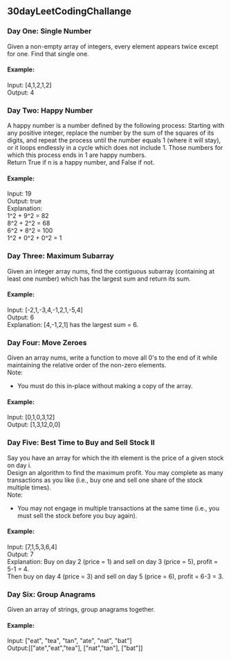 ## 30dayLeetCodingChallange

### Day One: Single Number
Given a non-empty array of integers, every element appears twice except for one. Find that single one.
#### Example:
Input: [4,1,2,1,2]\
Output: 4

### Day Two: Happy Number
A happy number is a number defined by the following process: Starting with any positive integer, replace the number by the sum of the squares of its digits, and repeat the process until the number equals 1 (where it will stay), or it loops endlessly in a cycle which does not include 1. Those numbers for which this process ends in 1 are happy numbers.\
Return True if n is a happy number, and False if not.
#### Example:
Input: 19\
Output: true\
Explanation:\
1^2 + 9^2 = 82\
8^2 + 2^2 = 68\
6^2 + 8^2 = 100\
1^2 + 0^2 + 0^2 = 1

### Day Three: Maximum Subarray
Given an integer array nums, find the contiguous subarray (containing at least one number) which has the largest sum and return its sum.
#### Example:
Input: [-2,1,-3,4,-1,2,1,-5,4]\
Output: 6\
Explanation: [4,-1,2,1] has the largest sum = 6.

### Day Four: Move Zeroes
Given an array nums, write a function to move all 0's to the end of it while maintaining the relative order of the non-zero elements.\
Note:
- You must do this in-place without making a copy of the array.

#### Example:
Input: [0,1,0,3,12]\
Output: [1,3,12,0,0]

### Day Five: Best Time to Buy and Sell Stock II
Say you have an array for which the ith element is the price of a given stock on day i.\
Design an algorithm to find the maximum profit. You may complete as many transactions as you like (i.e., buy one and sell one share of the stock multiple times).\
Note:
- You may not engage in multiple transactions at the same time (i.e., you must sell the stock before you buy again).

#### Example:
Input: [7,1,5,3,6,4]\
Output: 7\
Explanation: Buy on day 2 (price = 1) and sell on day 3 (price = 5), profit = 5-1 = 4.\
Then buy on day 4 (price = 3) and sell on day 5 (price = 6), profit = 6-3 = 3.
### Day Six: Group Anagrams
Given an array of strings, group anagrams together.
#### Example:
Input: ["eat", "tea", "tan", "ate", "nat", "bat"]\
Output:[["ate","eat","tea"], ["nat","tan"], ["bat"]]